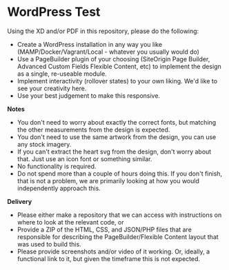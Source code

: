 # WordPress Test

Using the XD and/or PDF in this repository, please do the following:

* Create a WordPress installation in any way you like (MAMP/Docker/Vagrant/Local - whatever you usually would do)
* Use a PageBuilder plugin of your choosing (SiteOrigin Page Builder, Advanced Custom Fields Flexible Content, etc) to implement the design as a single, re-useable module.
* Implement interactivity (rollover states) to your own liking. We'd like to see your creativity here.
* Use your best judgement to make this responsive.

**Notes**
* You don't need to worry about exactly the correct fonts, but matching the other measurements from the design is expected.
* You don't need to use the same artwork from the design, you can use any stock imagery.
* If you can't extract the heart svg from the design, don't worry about that. Just use an icon font or something similar.
* No functionality is required.
* Do not spend more than a couple of hours doing this. If you don't finish, that is not a problem, we are primarily looking at how you would independently approach this.

**Delivery**
* Please either make a repository that we can access with instructions on where to look at the relevant code, or
* Provide a ZIP of the HTML, CSS, and JSON/PHP files that are responsible for describing the PageBuilder/Flexible Content layout that was used to build this.
* Please provide screenshots and/or video of it working. Or, ideally, a functional link to it, but given the timeframe this is not expected.